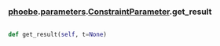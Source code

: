 ### [phoebe](phoebe.md).[parameters](phoebe.parameters.md).[ConstraintParameter](phoebe.parameters.ConstraintParameter.md).get_result

```py

def get_result(self, t=None)

```



        

